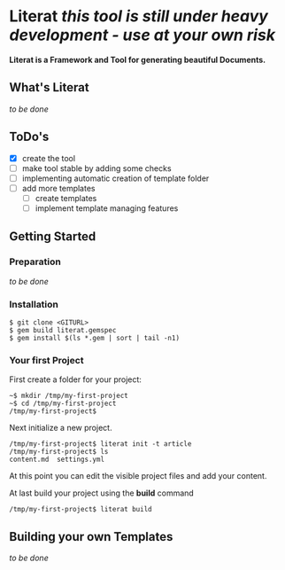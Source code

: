 # Literat *this tool is still under heavy development - use at your own risk*

**Literat is a Framework and Tool for generating beautiful Documents.**

## What's Literat

*to be done*

## ToDo's

- [x] create the tool
- [ ] make tool stable by adding some checks
- [ ] implementing automatic creation of template folder
- [ ] add more templates
  - [ ] create templates
  - [ ] implement template managing features

## Getting Started
### Preparation

*to be done*

### Installation

```
$ git clone <GITURL>
$ gem build literat.gemspec
$ gem install $(ls *.gem | sort | tail -n1)
```

### Your first Project

First create a folder for your project:

```
~$ mkdir /tmp/my-first-project
~$ cd /tmp/my-first-project 
/tmp/my-first-project$
```

Next initialize a new project.

```
/tmp/my-first-project$ literat init -t article
/tmp/my-first-project$ ls
content.md  settings.yml
```

At this point you can edit the visible project files and add your content.

At last build your project using the **build** command


```
/tmp/my-first-project$ literat build
```

## Building your own Templates

*to be done*

